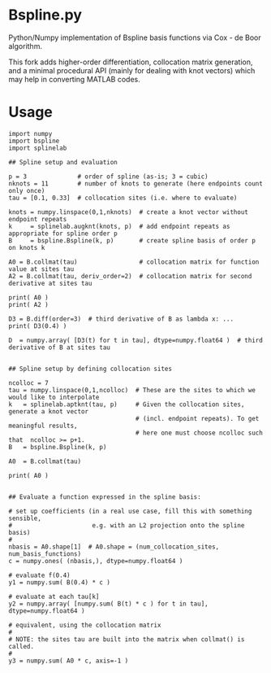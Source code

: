 # Bspline.py

Python/Numpy implementation of Bspline basis functions via Cox - de Boor algorithm.

This fork adds higher-order differentiation, collocation matrix generation, and a minimal procedural API (mainly for dealing with knot vectors) which may help in converting MATLAB codes.

# Usage

    import numpy
    import bspline
    import splinelab

    ## Spline setup and evaluation

    p = 3              # order of spline (as-is; 3 = cubic)
    nknots = 11        # number of knots to generate (here endpoints count only once)
    tau = [0.1, 0.33]  # collocation sites (i.e. where to evaluate)

    knots = numpy.linspace(0,1,nknots)  # create a knot vector without endpoint repeats
    k     = splinelab.augknt(knots, p)  # add endpoint repeats as appropriate for spline order p
    B     = bspline.Bspline(k, p)       # create spline basis of order p on knots k

    A0 = B.collmat(tau)                 # collocation matrix for function value at sites tau
    A2 = B.collmat(tau, deriv_order=2)  # collocation matrix for second derivative at sites tau

    print( A0 )
    print( A2 )

    D3 = B.diff(order=3)  # third derivative of B as lambda x: ...
    print( D3(0.4) )

    D  = numpy.array( [D3(t) for t in tau], dtype=numpy.float64 )  # third derivative of B at sites tau


    ## Spline setup by defining collocation sites

    ncolloc = 7
    tau = numpy.linspace(0,1,ncolloc)  # These are the sites to which we would like to interpolate
    k   = splinelab.aptknt(tau, p)     # Given the collocation sites, generate a knot vector
                                       # (incl. endpoint repeats). To get meaningful results,
                                       # here one must choose ncolloc such that  ncolloc >= p+1.
    B   = bspline.Bspline(k, p)

    A0  = B.collmat(tau)

    print( A0 )


    ## Evaluate a function expressed in the spline basis:

    # set up coefficients (in a real use case, fill this with something sensible,
    #                      e.g. with an L2 projection onto the spline basis)
    #
    nbasis = A0.shape[1]  # A0.shape = (num_collocation_sites, num_basis_functions)
    c = numpy.ones( (nbasis,), dtype=numpy.float64 )

    # evaluate f(0.4)
    y1 = numpy.sum( B(0.4) * c )

    # evaluate at each tau[k]
    y2 = numpy.array( [numpy.sum( B(t) * c ) for t in tau], dtype=numpy.float64 )

    # equivalent, using the collocation matrix
    #
    # NOTE: the sites tau are built into the matrix when collmat() is called.
    #
    y3 = numpy.sum( A0 * c, axis=-1 )

